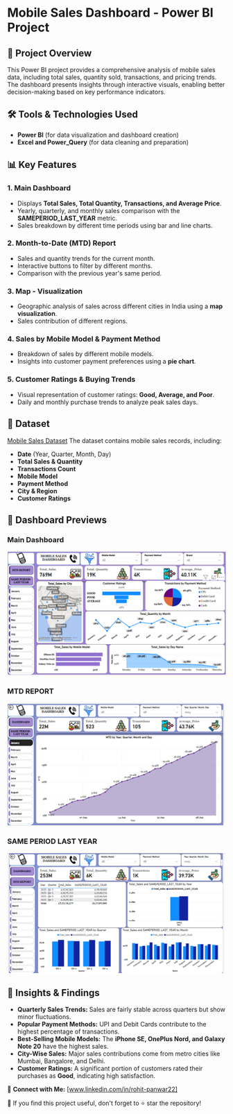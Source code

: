 # Mobile Sales Dashboard - Power BI Project

## 📌 Project Overview
This Power BI project provides a comprehensive analysis of mobile sales data, including total sales, quantity sold, transactions, and pricing trends. The dashboard presents insights through interactive visuals, enabling better decision-making based on key performance indicators.

## 🛠️ Tools & Technologies Used
- **Power BI** (for data visualization and dashboard creation)
- **Excel and Power_Query** (for data cleaning and preparation)

## 📊 Key Features
### **1. Main Dashboard**
- Displays **Total Sales, Total Quantity, Transactions, and Average Price**.
- Yearly, quarterly, and monthly sales comparison with the **SAMEPERIOD_LAST_YEAR** metric.
- Sales breakdown by different time periods using bar and line charts.

### **2. Month-to-Date (MTD) Report**
- Sales and quantity trends for the current month.
- Interactive buttons to filter by different months.
- Comparison with the previous year's same period.

### **3. Map - Visualization**
- Geographic analysis of sales across different cities in India using a **map visualization**.
- Sales contribution of different regions.

### **4. Sales by Mobile Model & Payment Method**
- Breakdown of sales by different mobile models.
- Insights into customer payment preferences using a **pie chart**.

### **5. Customer Ratings & Buying Trends**
- Visual representation of customer ratings: **Good, Average, and Poor**.
- Daily and monthly purchase trends to analyze peak sales days.

## 📂 Dataset
<a href="https://github.com/DataWithRohit/PowerBI-Dashboard/blob/main/Mobile%20Sales%20Data%20(2).xlsx">Mobile Sales Dataset</a>
The dataset contains mobile sales records, including:
- **Date** (Year, Quarter, Month, Day)
- **Total Sales & Quantity**
- **Transactions Count**
- **Mobile Model**
- **Payment Method**
- **City & Region**
- **Customer Ratings**

## 📸 Dashboard Previews
### **Main Dashboard**
![Main Dashboard](Dashboard_Preview_1.png)

### **MTD REPORT**
![MTD REPORT](Dashboard_Preview_2.png)

### **SAME PERIOD LAST YEAR**
![Same_period-lastyear](Dashboard_Preview_3.png)

## 🔎 Insights & Findings
- **Quarterly Sales Trends:** Sales are fairly stable across quarters but show minor fluctuations.
- **Popular Payment Methods:** UPI and Debit Cards contribute to the highest percentage of transactions.
- **Best-Selling Mobile Models:** The **iPhone SE, OnePlus Nord, and Galaxy Note 20** have the highest sales.
- **City-Wise Sales:** Major sales contributions come from metro cities like Mumbai, Bangalore, and Delhi.
- **Customer Ratings:** A significant portion of customers rated their purchases as **Good**, indicating high satisfaction.


🔗 **Connect with Me:** [www.linkedin.com/in/rohit-panwar22]

📌 If you find this project useful, don't forget to ⭐ star the repository!


